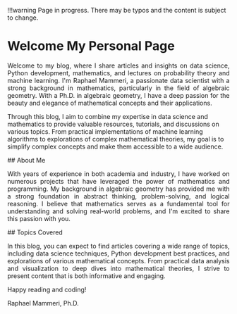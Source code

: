 !!!warning
    Page in progress. There may be typos and the content is subject to change.

# Welcome My Personal Page
<p align="justify">
Welcome to my blog, where I share articles and insights on data science,
Python development, mathematics, and lectures on probability theory and machine 
learning.
I'm Raphael Mammeri, a passionate data scientist with a
strong background in mathematics, particularly in the field of algebraic
geometry. With a Ph.D. in algebraic geometry, I have a deep passion for the
beauty and elegance of mathematical concepts and their applications.

Through this blog, I aim to combine my expertise in data science and mathematics
to provide valuable resources, tutorials, and discussions on various topics.
From practical implementations of machine learning algorithms to explorations of
complex mathematical theories, my goal is to simplify complex concepts and make
them accessible to a wide audience.
</p>
## About Me
<p align="justify">
With years of experience in both academia and industry, I have worked on
numerous projects that have leveraged the power of mathematics and programming.
My background in algebraic geometry has provided me with a strong foundation in
abstract thinking, problem-solving, and logical reasoning. I believe that
mathematics serves as a fundamental tool for understanding and solving
real-world problems, and I'm excited to share this passion with you.
</p>
## Topics Covered
<p align="justify">
In this blog, you can expect to find articles covering a wide range of topics,
including data science techniques, Python development best practices,
and explorations of various mathematical concepts. From practical data analysis
and visualization to deep dives into mathematical theories, I strive to present
content that is both informative and engaging.
</p>

Happy reading and coding!

Raphael Mammeri, Ph.D.
